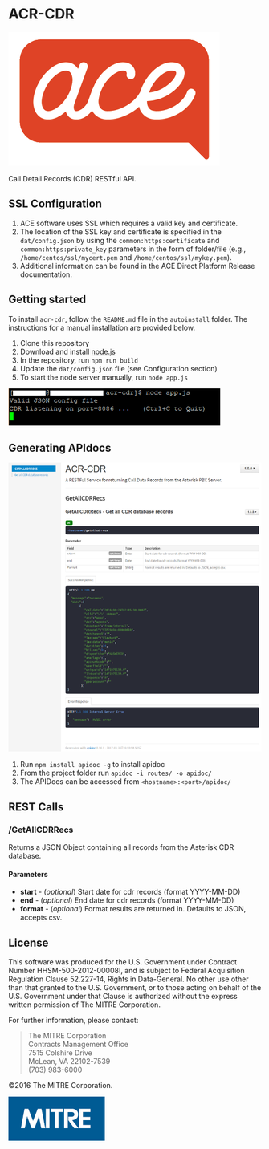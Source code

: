 ﻿# ACR-CDR

![ACR-CDR](resources/ace.png)

Call Detail Records (CDR) RESTful API.

## SSL Configuration

1. ACE software uses SSL which requires a valid key and certificate.
1. The location of the SSL key and certificate is specified in the `dat/config.json` by using the `common:https:certificate` and `common:https:private_key` parameters in the form of folder/file (e.g., `/home/centos/ssl/mycert.pem` and `/home/centos/ssl/mykey.pem`).
1. Additional information can be found in the ACE Direct Platform Release documentation.

## Getting started

To install `acr-cdr`, follow the `README.md` file in the `autoinstall` folder. The instructions for a manual installation are provided below.

1. Clone this repository
1. Download and install [node.js](https://nodejs.org/en/)
1. In the repository, run `npm run build`
1. Update the `dat/config.json` file (see Configuration section)
1. To start the node server manually, run `node app.js`

![Starting ACR-CDR Image](resources/node_app.png "Starting ACR-CDR")

## Generating APIdocs

![APIDOC](resources/apidoc.png)

1. Run `npm install apidoc -g` to install apidoc
1. From the project folder run `apidoc -i routes/ -o apidoc/`
1. The APIDocs can be accessed from `<hostname>:<port>/apidoc/`

## REST Calls

### /GetAllCDRRecs

Returns a JSON Object containing all records from the Asterisk CDR database.

#### Parameters

* **start** - (*optional*) Start date for cdr records (format YYYY-MM-DD)
* **end** - (*optional*) End date for cdr records (format YYYY-MM-DD)
* **format** - (*optional*) Format results are returned in. Defaults to JSON, accepts csv.

## License

This software was produced for the U.S. Government under
Contract Number HHSM-500-2012-00008I, and is subject to Federal Acquisition
Regulation Clause 52.227-14, Rights in Data-General. No other use other than
that granted to the U.S. Government, or to those acting on behalf of the U.S.
Government under that Clause is authorized without the express written
permission of The MITRE Corporation.

For further information, please contact:

> The MITRE Corporation\
> Contracts Management Office\
> 7515 Colshire Drive\
> McLean, VA 22102-7539\
> (703) 983-6000

©2016 The MITRE Corporation.

![The MITRE Corporation Logo](resources/mitrelogo-blueonwhite.jpg "The MITRE Corporation")

